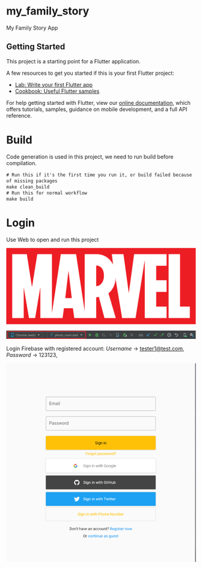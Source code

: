 # my_family_story

My Family Story App

## Getting Started

This project is a starting point for a Flutter application.

A few resources to get you started if this is your first Flutter project:

- [Lab: Write your first Flutter app](https://flutter.dev/docs/get-started/codelab)
- [Cookbook: Useful Flutter samples](https://flutter.dev/docs/cookbook)

For help getting started with Flutter, view our
[online documentation](https://flutter.dev/docs), which offers tutorials,
samples, guidance on mobile development, and a full API reference.

# Build
Code generation is used in this project, we need to run build before compilation.  
```
# Run this if it's the first time you run it, or build failed because of missing packages
make clean_build
# Run this for normal workflow
make build
```

# Login 
Use Web to open and run this project

<img src="assets/marvel.svg"/>

![web_run](assets/web_run.png)

Login Firebase with registered account: *Username* -> tester1@test.com, *Password* -> 123123,

![web_run](./assets/login.png)

